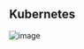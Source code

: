 ## Kubernetes
![image](https://github.com/user-attachments/assets/fcbd51d2-b31e-4ab5-a1ee-c501292b3c15)


